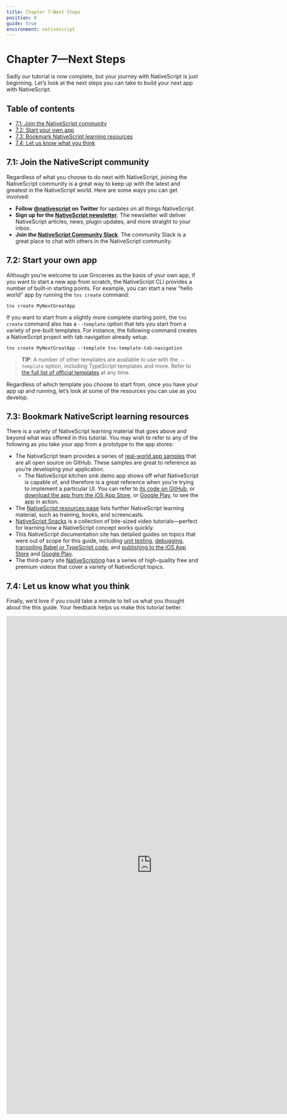 ```yaml
---
title: Chapter 7—Next Steps
position: 8
guide: true
environment: nativescript
---
```


# Chapter 7—Next Steps

Sadly our tutorial is now complete, but your journey with NativeScript is just beginning. Let’s look at the next steps you can take to build your next app with NativeScript.

## Table of contents

- [7.1: Join the NativeScript community](#71-join-the-nativescript-community)
- [7.2: Start your own app](#72-start-your-own-app)
- [7.3: Bookmark NativeScript learning resources](#73-bookmark-nativescript-learning-resources)
- [7.4: Let us know what you think](#74-let-us-know-what-you-think)

## 7.1: Join the NativeScript community

Regardless of what you choose to do next with NativeScript, joining the NativeScript community is a great way to keep up with the latest and greatest in the NativeScript world. Here are some ways you can get involved:

- **Follow [@nativescript](https://twitter.com/nativescript) on Twitter** for updates on all things NativeScript.
- **Sign up for the [NativeScript newsletter](https://www.nativescript.org/nativescript-newsletter)**. The newsletter will deliver NativeScript articles, news, plugin updates, and more straight to your inbox.
- **Join the [NativeScript Community Slack](http://developer.telerik.com/wp-login.php?action=slack-invitation)**. The community Slack is a great place to chat with others in the NativeScript community.

## 7.2: Start your own app

Although you’re welcome to use Groceries as the basis of your own app, if you want to start a new app from scratch, the NativeScript CLI provides a number of built-in starting points. For example, you can start a new “hello world” app by running the `tns create` command:

```
tns create MyNextGreatApp
```

If you want to start from a slightly more complete starting point, the `tns create` command also has a `--template` option that lets you start from a variety of pre-built templates. For instance, the following command creates a NativeScript project with tab navigation already setup.

```
tns create MyNextGreatApp --template tns-template-tab-navigation
```

> **TIP**: A number of other templates are available to use with the `--template` option, including TypeScript templates and more. Refer to [the full list of official templates](https://www.tjvantoll.com/2016/02/22/creating-nativescript-templates/) at any time.

Regardless of which template you choose to start from, once you have your app up and running, let’s look at some of the resources you can use as you develop.

## 7.3: Bookmark NativeScript learning resources

There is a variety of NativeScript learning material that goes above and beyond what was offered in this tutorial. You may wish to refer to any of the following as you take your app from a prototype to the app stores:

- The NativeScript team provides a series of [real-world app samples](https://www.nativescript.org/app-samples-with-code) that are all open source on GitHub. These samples are great to reference as you’re developing your application.
    - The NativeScript kitchen sink demo app shows off what NativeScript is capable of, and therefore is a great reference when you’re trying to implement a particular UI. You can refer to [its code on GitHub](https://github.com/NativeScript/nativescript-marketplace-demo), or [download the app from the iOS App Store](https://itunes.apple.com/us/app/examples-nativescript/id1046772499?ls=1&mt=8), or [Google Play](https://play.google.com/store/apps/details?id=org.nativescript.nativescriptmarketplacedemo&amp;hl=en), to see the app in action. 
- The [NativeScript resources page](https://www.nativescript.org/resources) lists further NativeScript learning material, such as training, books, and screencasts.
- [NativeScript Snacks](http://www.nativescriptsnacks.com/) is a collection of bite-sized video tutorials—perfect for learning how a NativeScript concept works quickly.
- This NativeScript documentation site has detailed guides on topics that were out of scope for this guide, including [unit testing](http://docs.nativescript.org/core-concepts/testing), [debugging](http://docs.nativescript.org/core-concepts/debugging), [transpiling Babel or TypeScript code](http://docs.nativescript.org/core-concepts/transpilers), and [publishing to the iOS App Store](http://docs.nativescript.org/core-concepts/publishing-ios-apps) and [Google Play](http://docs.nativescript.org/core-concepts/publishing-android-apps).
- The third-party site [NativeScripting](https://nativescripting.com/) has a series of high-quality free and premium videos that cover a variety of NativeScript topics.

## 7.4: Let us know what you think

Finally, we’d love if you could take a minute to tell us what you thought about the this guide. Your feedback helps us make this tutorial better.

<iframe src="https://docs.google.com/a/telerik.com/forms/d/1mT1dvvRfdxYLeRsbdi5aqfOIfHU6IJ1PrraX5xVsa_k/viewform?embedded=true" width="760" height="1300" frameborder="0" marginheight="0" marginwidth="0">Loading...</iframe>
